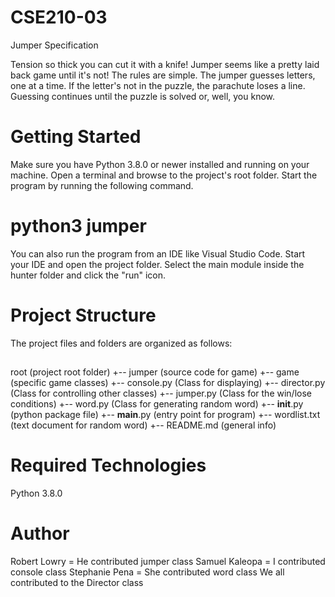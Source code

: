 # CSE210-03
Jumper Specification

Tension so thick you can cut it with a knife! Jumper seems like a pretty laid back game until it's not! The rules are simple. The jumper guesses letters, one at a time. If the letter's not in the puzzle, the parachute loses a line. Guessing continues until the puzzle is solved or, well, you know.

# Getting Started
Make sure you have Python 3.8.0 or newer installed and running on your machine. Open a terminal and browse to the project's root folder. Start the program by running the following command.

# python3 jumper
You can also run the program from an IDE like Visual Studio Code. Start your IDE and open the project folder. Select the main module inside the hunter folder and click the "run" icon.

# Project Structure
The project files and folders are organized as follows:
## 
root                    (project root folder) 
+-- jumper              (source code for game)
  +-- game              (specific game classes)
    +-- console.py      (Class for displaying)
    +-- director.py     (Class for controlling other classes)
    +-- jumper.py       (Class for the win/lose conditions)
    +-- word.py         (Class for generating random word)
  +-- __init__.py       (python package file)
  +-- __main__.py       (entry point for program)
  +-- wordlist.txt      (text document for random word)
+-- README.md           (general info)
# Required Technologies
Python 3.8.0
# Author
Robert Lowry = He contributed jumper class
Samuel Kaleopa = I contributed console class
Stephanie Pena = She contributed word class 
We all contributed to the Director class
